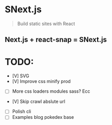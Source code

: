 # SNext.js
> Build static sites with React

## Next.js + react-snap = SNext.js


# TODO:

- [V] SVG
- [V] Improve css minify prod
- [ ] More css loaders modules sass? Ecc
- [V] Skip crawl abslute url
- [ ] Polish cli
- [ ] Examples blog pokedex base